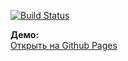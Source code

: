 [![Build Status](https://github.com/Kotlyci/popover/actions/workflows/gh-pages.yml/badge.svg)](https://github.com/Kotlyci/popover/actions)
  
  
**Демо:**  
[Открыть на Github Pages](https://kotlyci.github.io/popover)
